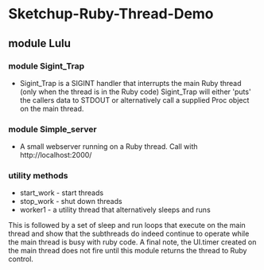 # Sketchup-Ruby-Thread-Demo

## module Lulu
  ### module Sigint_Trap
  - Sigint_Trap is a SIGINT handler that interrupts the main Ruby thread (only when the thread is in the Ruby code) Sigint_Trap will either 'puts' the callers data to STDOUT or alternatively call a supplied Proc object on the main thread.
    
### module Simple_server
  - A small webserver running on a Ruby thread. Call with http://localhost:2000/
    
### utility methods
- start_work - start threads
- stop_work - shut down threads
- worker1 - a utility thread that alternatively sleeps and runs

This is followed by a set of sleep and run loops that execute on the main thread and show that the subthreads do indeed continue to operate while the main thread is busy with ruby code. A final note, the UI.timer created on the main thread does not fire until
this module returns the thread to Ruby control.

